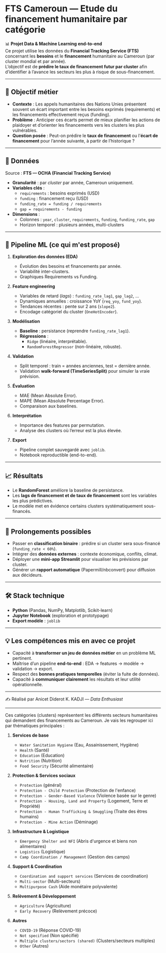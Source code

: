 # FTS Cameroun — Etude du financement humanitaire par catégorie

📊 **Projet Data & Machine Learning end-to-end**  
Ce projet utilise les données du **Financial Tracking Service (FTS)** concernant les **besoins** et le **financement** humanitaire au Cameroun (par cluster mondial et par année).  
L’objectif est de **prédire le taux de financement futur par cluster** afin d’identifier à l’avance les secteurs les plus à risque de sous-financement.

---

## 🎯 Objectif métier
- **Contexte** : Les appels humanitaires des Nations Unies présentent souvent un écart important entre les besoins exprimés (requirements) et les financements effectivement reçus (funding).  
- **Problème** : Anticiper ces écarts permet de mieux planifier les actions de plaidoyer et d’orienter les financements vers les clusters les plus vulnérables.  
- **Question posée** : Peut-on prédire le **taux de financement** ou l’**écart de financement** pour l’année suivante, à partir de l’historique ?

---

## 📂 Données
Source : **FTS — OCHA (Financial Tracking Service)**  
- **Granularité** : par *cluster* par année, Cameroun uniquement.  
- **Variables clés** :
  - `requirements` : besoins exprimés (USD)
  - `funding` : financement reçu (USD)
  - `funding_rate = funding / requirements`
  - `gap = requirements - funding`
- **Dimensions** :
  - Colonnes : `year`, `cluster`, `requirements`, `funding`, `funding_rate`, `gap`
  - Horizon temporel : plusieurs années, multi-clusters

---

## 🔧 Pipeline ML (ce qui m'est proposé)

1. **Exploration des données (EDA)**
   - Évolution des besoins et financements par année.
   - Variabilité inter-clusters.
   - Graphiques Requirements vs Funding.

2. **Feature engineering**
   - Variables de retard (*lags*) : `funding_rate_lag1`, `gap_lag2`, …
   - Dynamiques annuelles : croissance YoY (`req_yoy`, `fund_yoy`).
   - Tendances récentes : pente sur 2 ans (`slope2`).
   - Encodage catégoriel du cluster (`OneHotEncoder`).

3. **Modélisation**
   - **Baseline** : persistance (reprendre `funding_rate_lag1`).
   - **Régressions** : 
     - `Ridge` (linéaire, interprétable).
     - `RandomForestRegressor` (non-linéaire, robuste).

4. **Validation**
   - Split temporel : train = années anciennes, test = dernière année.
   - Validation **walk-forward (TimeSeriesSplit)** pour simuler la vraie prévision.

5. **Évaluation**
   - MAE (Mean Absolute Error).
   - MAPE (Mean Absolute Percentage Error).
   - Comparaison aux baselines.

6. **Interprétation**
   - Importance des features par permutation.
   - Analyse des clusters où l’erreur est la plus élevée.

7. **Export**
   - Pipeline complet sauvegardé avec `joblib`.
   - Notebook reproductible (end-to-end).

---

## 📈 Résultats
- Le **RandomForest** améliore la baseline de persistance.
- Les **lags de financement et de taux de financement** sont les variables les plus prédictives.
- Le modèle met en évidence certains clusters systématiquement sous-financés.

---

## 🚀 Prolongements possibles
- Passer en **classification binaire** : prédire si un cluster sera sous-financé (`funding_rate < 60%`).
- Intégrer des **données externes** : contexte économique, conflits, climat.
- Déployer une **mini-app Streamlit** pour visualiser les prévisions par cluster.
- Générer un **rapport automatique** (Papermill/nbconvert) pour diffusion aux décideurs.

---

## 🛠️ Stack technique
- **Python** (Pandas, NumPy, Matplotlib, Scikit-learn)
- **Jupyter Notebook** (exploration et prototypage)
- **Export modèle** : `joblib`


---

## 💡 Les compétences mis en avec ce projet

- Capacité à **transformer un jeu de données métier** en un problème ML pertinent.  
- Maîtrise d’un pipeline **end-to-end** : EDA → features → modèle → validation → export.  
- Respect des **bonnes pratiques temporelles** (éviter la fuite de données).  
- Capacité à **communiquer clairement** les résultats et leur utilité opérationnelle.  

---

✍️ Réalisé par Anicet Diderot K. KADJI — *Data Enthusiast*  

---

Ces catégories (clusters) représentent les différents secteurs humanitaires qui demandent des financements au Cameroun. Je vais les regrouper ici par thématiques principales :

1. **Services de base**
   - `Water Sanitation Hygiene` (Eau, Assainissement, Hygiène)
   - `Health` (Santé)
   - `Education` (Education)
   - `Nutrition` (Nutrition)
   - `Food Security` (Sécurité alimentaire)

2. **Protection & Services sociaux**
   - `Protection` (général)
   - `Protection - Child Protection` (Protection de l'enfance)
   - `Protection - Gender-Based Violence` (Violence basée sur le genre)
   - `Protection - Housing, Land and Property` (Logement, Terre et Propriété)
   - `Protection - Human Trafficking & Smuggling` (Traite des êtres humains)
   - `Protection - Mine Action` (Déminage)

3. **Infrastructure & Logistique**
   - `Emergency Shelter and NFI` (Abris d'urgence et biens non alimentaires)
   - `Logistics` (Logistique)
   - `Camp Coordination / Management` (Gestion des camps)

4. **Support & Coordination**
   - `Coordination and support services` (Services de coordination)
   - `Multi-sector` (Multi-secteurs)
   - `Multipurpose Cash` (Aide monétaire polyvalente)

5. **Relèvement & Développement**
   - `Agriculture` (Agriculture)
   - `Early Recovery` (Relèvement précoce)

6. **Autres**
   - `COVID-19` (Réponse COVID-19)
   - `Not specified` (Non spécifié)
   - `Multiple clusters/sectors (shared)` (Clusters/secteurs multiples)
   - `Other` (Autres)